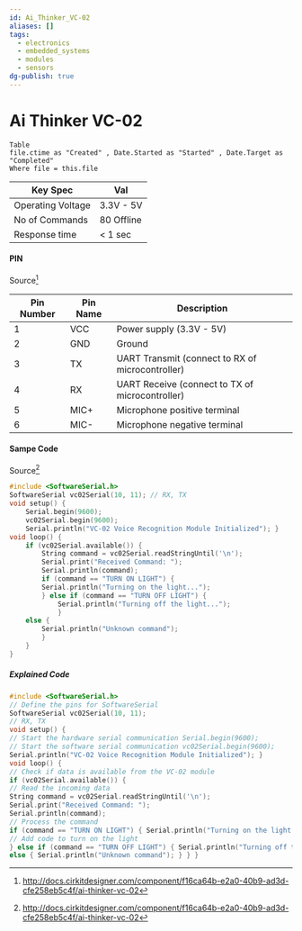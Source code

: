 ```yaml
---
id: Ai_Thinker_VC-02
aliases: []
tags:
  - electronics
  - embedded_systems
  - modules
  - sensors
dg-publish: true
---
```

# Ai Thinker VC-02

```dataview
Table 
file.ctime as "Created" , Date.Started as "Started" , Date.Target as "Completed"
Where file = this.file

```

|Key Spec|Val|
|--|--|
|Operating Voltage|3.3V - 5V|
|No of Commands | 80 Offline| 
| Response time | < 1 sec| 

#### PIN 
Source[^1]

|Pin Number|Pin Name|Description|
|---|---|---|
|1|VCC|Power supply (3.3V - 5V)|
|2|GND|Ground|
|3|TX|UART Transmit (connect to RX of microcontroller)|
|4|RX|UART Receive (connect to TX of microcontroller)|
|5|MIC+|Microphone positive terminal|
|6|MIC-|Microphone negative terminal|

#### Sampe Code 
Source[^1] 

```cpp
#include <SoftwareSerial.h> 
SoftwareSerial vc02Serial(10, 11); // RX, TX 
void setup() { 
	Serial.begin(9600); 
	vc02Serial.begin(9600);
	Serial.println("VC-02 Voice Recognition Module Initialized"); } 
void loop() { 
	if (vc02Serial.available()) { 
		String command = vc02Serial.readStringUntil('\n'); 
		Serial.print("Received Command: "); 
		Serial.println(command); 
		if (command == "TURN ON LIGHT") { 
		Serial.println("Turning on the light...");
		} else if (command == "TURN OFF LIGHT") { 
			Serial.println("Turning off the light...");
			} 
	else { 
		Serial.println("Unknown command"); 
		} 
	} 
}

```

##### Explained Code

```cpp
#include <SoftwareSerial.h> 
// Define the pins for SoftwareSerial 
SoftwareSerial vc02Serial(10, 11);
// RX, TX 
void setup() { 
// Start the hardware serial communication Serial.begin(9600); 
// Start the software serial communication vc02Serial.begin(9600);
Serial.println("VC-02 Voice Recognition Module Initialized"); } 
void loop() { 
// Check if data is available from the VC-02 module 
if (vc02Serial.available()) { 
// Read the incoming data 
String command = vc02Serial.readStringUntil('\n'); 
Serial.print("Received Command: "); 
Serial.println(command); 
// Process the command 
if (command == "TURN ON LIGHT") { Serial.println("Turning on the light...");
// Add code to turn on the light 
} else if (command == "TURN OFF LIGHT") { Serial.println("Turning off the light..."); // Add code to turn off the light } 
else { Serial.println("Unknown command"); } } }

```

[^1]: http://docs.cirkitdesigner.com/component/f16ca64b-e2a0-40b9-ad3d-cfe258eb5c4f/ai-thinker-vc-02


